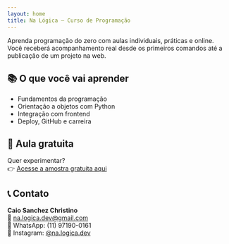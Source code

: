 ```yaml
---
layout: home
title: Na Lógica – Curso de Programação
---
```


Aprenda programação do zero com aulas individuais, práticas e online.  
Você receberá acompanhamento real desde os primeiros comandos até a publicação de um projeto na web.

## 📚 O que você vai aprender

- Fundamentos da programação
- Orientação a objetos com Python
- Integração com frontend
- Deploy, GitHub e carreira

## 🎁 Aula gratuita

Quer experimentar?  
👉 [Acesse a amostra gratuita aqui](https://replit.com/@nalogica/calculadora)

## 📞 Contato

**Caio Sanchez Christino**  
📧 na.logica.dev@gmail.com  
📱 WhatsApp: (11) 97190-0161  
📸 Instagram: [@na.logica.dev](https://instagram.com/na.logica.dev)
